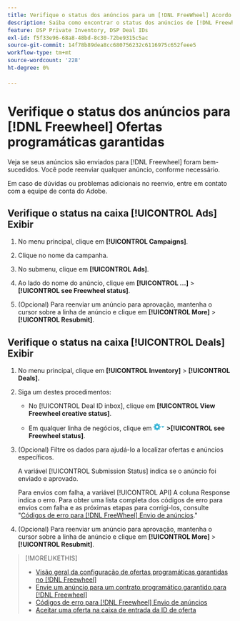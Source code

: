 ```yaml
---
title: Verifique o status dos anúncios para um [!DNL FreeWheel] Acordo PG
description: Saiba como encontrar o status dos anúncios de [!DNL Freewheel] ofertas programáticas garantidas.
feature: DSP Private Inventory, DSP Deal IDs
exl-id: f5f33e96-68a8-48bd-8c30-72be9315c5ac
source-git-commit: 14f78b89dea8cc680756232c6116975c652feee5
workflow-type: tm+mt
source-wordcount: '228'
ht-degree: 0%

---
```


# Verifique o status dos anúncios para [!DNL Freewheel] Ofertas programáticas garantidas

Veja se seus anúncios são enviados para [!DNL Freewheel] foram bem-sucedidos. Você pode reenviar qualquer anúncio, conforme necessário.

Em caso de dúvidas ou problemas adicionais no reenvio, entre em contato com a equipe de conta do Adobe.

## Verifique o status na caixa [!UICONTROL Ads] Exibir

1. No menu principal, clique em **[!UICONTROL Campaigns]**.

1. Clique no nome da campanha.

1. No submenu, clique em **[!UICONTROL Ads]**.

1. Ao lado do nome do anúncio, clique em  **[!UICONTROL ...]** > **[!UICONTROL see Freewheel status]**.

1. (Opcional) Para reenviar um anúncio para aprovação, mantenha o cursor sobre a linha de anúncio e clique em **[!UICONTROL More]** > **[!UICONTROL Resubmit]**.

## Verifique o status na caixa [!UICONTROL Deals] Exibir

1. No menu principal, clique em **[!UICONTROL Inventory]** > **[!UICONTROL Deals].**

1. Siga um destes procedimentos:

   * No [!UICONTROL Deal ID inbox], clique em **[!UICONTROL View Freewheel creative status]**.

   * Em qualquer linha de negócios, clique em ![Menu Opções](/help/dsp/assets/options-menu.png) **>[!UICONTROL see Freewheel status]**.

1. (Opcional) Filtre os dados para ajudá-lo a localizar ofertas e anúncios específicos.

   A variável [!UICONTROL Submission Status] indica se o anúncio foi enviado e aprovado.

   Para envios com falha, a variável [!UICONTROL API] A coluna Response indica o erro. Para obter uma lista completa dos códigos de erro para envios com falha e as próximas etapas para corrigi-los, consulte &quot;[Códigos de erro para [!DNL FreeWheel] Envio de anúncios](freewheel-error-codes.md).&quot;

1. (Opcional) Para reenviar um anúncio para aprovação, mantenha o cursor sobre a linha de anúncio e clique em **[!UICONTROL More]** > **[!UICONTROL Resubmit]**.

>[!MORELIKETHIS]
>
>* [Visão geral da configuração de ofertas programáticas garantidas no [!DNL Freewheel]](freewheel-overview.md)
>* [Envie um anúncio para um contrato programático garantido para [!DNL Freewheel]](freewheel-submit.md)
>* [Códigos de erro para [!DNL Freewheel] Envio de anúncios](freewheel-error-codes.md)
>* [Aceitar uma oferta na caixa de entrada da ID de oferta](deal-id-inbox-accept.md)

